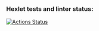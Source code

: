 ### Hexlet tests and linter status:
[![Actions Status](https://github.com/DemetriSam/php-project-9/workflows/hexlet-check/badge.svg)](https://github.com/DemetriSam/php-project-9/actions)